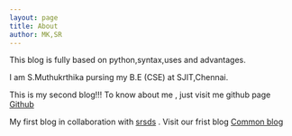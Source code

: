 ```yaml
---
layout: page
title: About
author: MK,SR
---
```


This blog is fully based on python,syntax,uses and advantages.

I am S.Muthukrthika pursing my B.E (CSE) at SJIT,Chennai.

This is my second blog!!! To know about me , just visit me github page [Github](https://mkrthika.github.io/krthika.github.io/)

My first blog in collaboration with [srsds](http://srsds.github.io) . Visit our frist blog [Common blog](https://slrthika.github.io/blog/)
